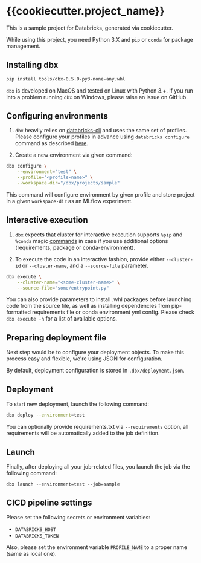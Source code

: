 # {{cookiecutter.project_name}}

This is a sample project for Databricks, generated via cookiecutter.

While using this project, you need Python 3.X and `pip` or `conda` for package management.

## Installing dbx

```bash
pip install tools/dbx-0.5.0-py3-none-any.whl
```

`dbx` is developed on MacOS and tested on Linux with Python 3.+. If you run into a problem running `dbx` on Windows, please raise an issue on GitHub.

## Configuring environments

1. `dbx` heavily relies on [databricks-cli](https://docs.databricks.com/dev-tools/cli/index.html) and uses the same set of profiles.
Please configure your profiles in advance using `databricks configure` command as described [here](https://docs.databricks.com/dev-tools/cli/index.html#set-up-authentication).

2. Create a new environment via given command:
```bash
dbx configure \
    --environment="test" \
    --profile="<profile-name>" \
    --workspace-dir="/dbx/projects/sample"
```

This command will configure environment by given profile and store project in a given `workspace-dir` as an MLflow experiment.

## Interactive execution

1. `dbx` expects that cluster for interactive execution supports `%pip` and `%conda` magic [commands](https://docs.databricks.com/libraries/notebooks-python-libraries.html) in case if you use additional options (requirements, package or conda-environment).

2. To execute the code in an interactive fashion, provide either `--cluster-id` or `--cluster-name`, and a `--source-file` parameter.
```bash
dbx execute \
    --cluster-name="<some-cluster-name>" \
    --source-file="some/entrypoint.py"
```

You can also provide parameters to install .whl packages before launching code from the source file, as well as installing dependencies from pip-formatted requirements file or conda environment yml config.
Please check `dbx execute -h` for a list of available options.

## Preparing deployment file

Next step would be to configure your deployment objects. To make this process easy and flexible, we're using JSON for configuration.

By default, deployment configuration is stored in `.dbx/deployment.json`.

## Deployment

To start new deployment, launch the following command:  

```bash
dbx deploy --environment=test
```

You can optionally provide requirements.txt via `--requirements` option, all requirements will be automatically added to the job definition.

## Launch

Finally, after deploying all your job-related files, you launch the job via the following command:

```
dbx launch --environment=test --job=sample
```

## CICD pipeline settings

Please set the following secrets or environment variables:
- `DATABRICKS_HOST`
- `DATABRICKS_TOKEN`

Also, please set the environment variable `PROFILE_NAME` to a proper name (same as local one). 
